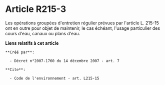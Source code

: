 # Article R215-3

Les opérations groupées d'entretien régulier prévues par l'article L. 215-15 ont en outre pour objet de maintenir, le cas
échéant, l'usage particulier des cours d'eau, canaux ou plans d'eau.

**Liens relatifs à cet article**

	**Créé par**:

	  - Décret n°2007-1760 du 14 décembre 2007 - art. 7

	**Cite**:

	  - Code de l'environnement - art. L215-15
